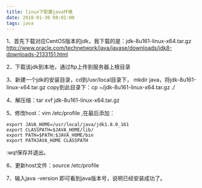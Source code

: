 ```yaml
---
title: linux下配置java环境
date: 2018-01-30 08:01:00
tags: java
---
```

1、首先下载对应CentOS版本的jdk，我下载的是：jdk-8u161-linux-x64.tar.gz
http://www.oracle.com/technetwork/java/javase/downloads/jdk8-downloads-2133151.html

2、下载该jdk到本地，通过ftp上传到服务器上根目录

3、新建一个jdk的安装目录，cd到/usr/local目录下， mkdir java，将jdk-8u161-linux-x64.tar.gz copy到此目录下：cp ~/jdk-8u161-linux-x64.tar.gz ./

4、解压缩：tar xvf jdk-8u161-linux-x64.tar.gz

5、修改host：vim /etc/profile ,在最后添加：
```
export JAVA_HOME=/usr/local/java/jdk1.8.0_161
export CLASSPATH=$JAVA_HOME/lib/
export PATH=$PATH:$JAVA_HOME/bin
export PATHJAVA_HOME CLASSPATH

```
:wq!保存并退出。

6、更新host文件：source /etc/profile

7、输入java -version  即可看到java版本号，说明已经安装成功了。